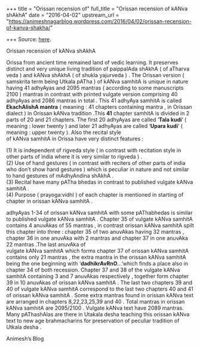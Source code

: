 +++
title = "Orissan recension of"
full_title = "Orissan recension of kANva shAkhA"
date = "2016-04-02"
upstream_url = "https://animeshnagarblog.wordpress.com/2016/04/02/orissan-recension-of-kanva-shakha/"

+++
Source: [here](https://animeshnagarblog.wordpress.com/2016/04/02/orissan-recension-of-kanva-shakha/).

Orissan recension of kANva shAkhA

Orissa from ancient time remained land of vedic learning. It preserves
distinct and very unique living tradition of paippalAda shAkhA ( of
aTharva veda ) and kANva shAkhA ( of shukla yajurveda ) . The Orissan
version ( samskrita term being Utkala pATha ) of kANva samhitA is unique
in nature having 41 adhyAyas and 2095 mantras ( according to some
manuscripts 2100 ) mantras in contrast with printed vulgate version
comprising 40 adhyAyas and 2086 mantras in total . This 41 adhyAya
samhitA is called **EkachAlishA mantra** ( meaning : 41 chapters
containing mantra , in Orissan dialect ) in Orissan kANva tradition
.This **41** chapter samhitA is divided in 2 parts of 20 and 21
chapters. The first 20 adhyAyas are called ‘**Tala kudi**‘ ( meaning :
lower twenty ) and later 21 adhyAyas are called ‘**Upara kudi**‘ (
meaning : upper twenty ). Also the recital style  
of kANva samhitA in Orissa have very distinct features :

\(1\) It is independent of rigveda style ( in contrast with recitation
style in other parts of india where it is very similar to rigveda ) .  
(2) Use of hand gestures ( in contrast with reciters of other parts of
india who don’t show hand gestures ) which is peculiar in nature and not
similar to hand gestures of mAdhyAndina shAkhA .  
(3) Recital have many pATha bhedas in contrast to published vulgate
kANva samhitA .  
(4) Purpose ( prayoga:vidhI ) of each chapter is mentioned in starting
of chapter in orissan kANva samhitA .

adhyAyas 1-34 of orissan kANva samhitA with some pAThabhedas is similar
to published vulgate kANva samhitA . Chapter 35 of vulgate kANva samhitA
contains 4 anuvAkas of 55 mantras , in contrast orissan kANva samhitA
spilt this chapter into three : chapter 35 of two anuvAkas having 32
mantras , chapter 36 in one anuvAka with 2 mantras and chapter 37 in one
anuvAka 22 mantras .The last anuvAka of  
vulgate kANva samhitA which forms chapter 37 of orissan kANva samhitA
contains only 21 mantras , the extra mantra in the orissan kANva
samhitA being the one beginning with ‘**dadhikrAvRnO**…’which finds a
place also in chapter 34 of both recession. Chapter 37 and 38 of the
vulgate kANva samhitA containing 3 and 7 anuvAkas respectively ,
together form chapter 39 in 10 anuvAkas of orissan kANva samhitA . The
last two chapters 39 and 40 of vulgate kANva samhitA correspond to the
last two chapters 40 and 41 of orissan kANva samhitA . Some extra
mantras found in orissan kANva text are arranged in chapters
8,22,23,25,39 and 40 . Total mantras in orissan kANva samhitA are
2095/2100 . Vulgate kANva text have 2089 mantras.  
Many pAThashAlas are there in Utakala desha teaching this orissan kANva
text to new age brahmacharins for preservation of peculiar tradition of
Utkala desha .

Animesh’s Blog

